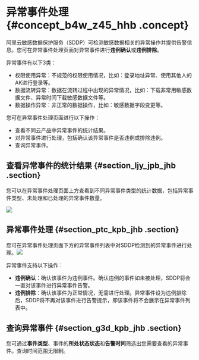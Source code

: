 # 异常事件处理 {#concept_b4w_z45_hhb .concept}

阿里云敏感数据保护服务（SDDP）可检测敏感数据相关的异常操作并提供告警信息。您可在异常事件处理页面对异常事件进行**违例确认**或**违例排除**。

异常事件有以下3类：

-   权限使用异常：不规范的权限使用情况，比如：登录地址异常、使用其他人的AK进行登录等。
-   数据流转异常：数据在流转过程中出现的异常情况，比如：下载非常用敏感数据文件、异常时间下载敏感数据文件等。
-   数据操作异常：非正常的数据操作，比如：敏感数据字段变更等。

您可在异常事件处理页面进行以下操作：

-   查看不同云产品中异常事件的统计结果。
-   对异常事件进行处理，包括确认该异常事件是否违例或排除违例。
-   查询异常事件。

## 查看异常事件的统计结果 {#section_ljy_jpb_jhb .section}

您可以在异常事件处理页面上方查看到不同异常事件类型的统计数据，包括异常事件类型、未处理和已处理的异常事件数量。

![](http://static-aliyun-doc.oss-cn-hangzhou.aliyuncs.com/assets/img/154535/155480798143526_zh-CN.png)

## 异常事件处理 {#section_ptc_kpb_jhb .section}

您可在异常事件处理页面下方的异常事件列表中对SDDP检测到的异常事件进行处理。![](http://static-aliyun-doc.oss-cn-hangzhou.aliyuncs.com/assets/img/154535/155480798143527_zh-CN.png)

异常事件支持以下操作：

-   **违例确认**：确认该事件为违例事件。确认违例的事件如未被处理，SDDP将会一直对该事件进行异常事件告警。
-   **违例排除**：确认该事件为正常情况，无需进行处理。异常事件设为违例排除后，SDDP将不再对该事件进行告警提示，即该事件将不会展示在异常事件列表中。

## 查询异常事件 {#section_g3d_kpb_jhb .section}

您可通过**事件类型**、事件的**所处状态状态**和**告警时间**筛选出您需要查看的异常事件。查询时间范围无限制。

